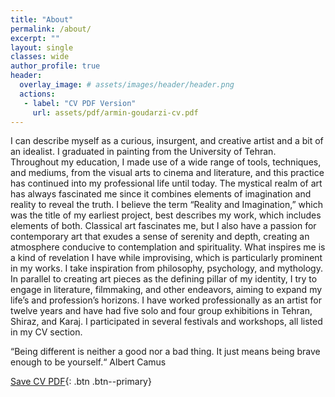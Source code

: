 ```yaml
---
title: "About"
permalink: /about/
excerpt: ""
layout: single
classes: wide
author_profile: true
header:
  overlay_image: # assets/images/header/header.png
  actions:
   - label: "CV PDF Version"
     url: assets/pdf/armin-goudarzi-cv.pdf
---
```


I can describe myself as a curious, insurgent, and creative artist and a bit of an idealist. I graduated in painting from the University of Tehran. Throughout my education, I made use of a wide range of tools, techniques, and mediums, from the visual arts to cinema and literature, and this practice has continued into my professional life until today. The mystical realm of art has always fascinated me since it combines elements of imagination and reality to reveal the truth. I believe the term “Reality and Imagination,” which was the title of my earliest project, best describes my work, which includes elements of both.
Classical art fascinates me, but I also have a passion for contemporary art that exudes a sense of serenity and depth, creating an atmosphere conducive to contemplation and spirituality. What inspires me is a kind of revelation I have while improvising, which is particularly prominent in my works.
I take inspiration from philosophy, psychology, and mythology. In parallel to creating art pieces as the defining pillar of my identity, I try to engage in literature, filmmaking, and other endeavors, aiming to expand my life’s and profession’s horizons.
I have worked professionally as an artist for twelve years and have had five solo and four group exhibitions in Tehran, Shiraz, and Karaj. I participated in several festivals and workshops, all listed in my CV section.

“Being different is neither a good nor a bad thing. It just means being brave enough to be yourself.“ Albert Camus

[Save CV PDF](/assets/pdf/armin-goudarzi-cv.pdf){: .btn .btn--primary}
